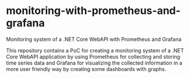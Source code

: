 # monitoring-with-prometheus-and-grafana
Monitoring system of a .NET Core WebAPI with Prometheus and Grafana

This repository contains a PoC for creating a monitoring system of a .NET Core WebAPI application by using Prometheus for collecting and storing time series data and Grafana for visualizing the collected information in a more user friendly way by creating some dashboards with graphs.
